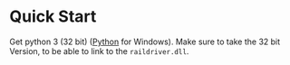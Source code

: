 Quick Start
===========

Get python 3 (32 bit) ([Python](https://www.haskell.org/downloads/windows) for Windows).
Make sure to take the 32 bit Version, to be able to link to the `raildriver.dll`.


